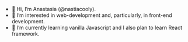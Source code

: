 - 👋 Hi, I’m Anastasia (@nastiacooly).
- 👀 I’m interested in web-development and, particularly, in front-end development.
- 🌱 I’m currently learning vanilla Javascript and I also plan to learn React framework.
